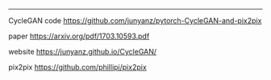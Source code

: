 ---
CycleGAN
code https://github.com/junyanz/pytorch-CycleGAN-and-pix2pix

paper https://arxiv.org/pdf/1703.10593.pdf

website https://junyanz.github.io/CycleGAN/

pix2pix
https://github.com/phillipi/pix2pix

